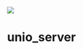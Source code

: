 ![](https://github.com/weirdestnerd/unio_server/workflows/Tests/badge.svg?branch=master)
# unio_server
